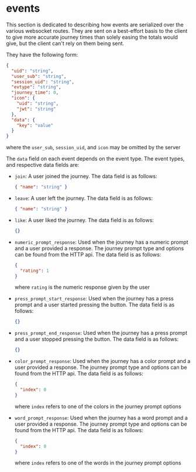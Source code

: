 # events

This section is dedicated to describing how events are serialized over the
various websocket routes. They are sent on a best-effort basis to the client
to give more accurate journey times than solely easing the totals would give,
but the client can't rely on them being sent.

They have the following form:

```json
{
  "uid": "string",
  "user_sub": "string",
  "session_uid": "string",
  "evtype": "string",
  "journey_time": 0,
  "icon": {
    "uid": "string",
    "jwt": "string"
  },
  "data": {
    "key": "value"
  }
}
```

where the `user_sub`, `session_uid`, and `icon` may be omitted by the server

The `data` field on each event depends on the event type. The event types,
and respective data fields are:

- `join`: A user joined the journey. The data field is as follows:

  ```json
  { "name": "string" }
  ```

- `leave`: A user left the journey. The data field is as follows:

  ```json
  { "name": "string" }
  ```

- `like`: A user liked the journey. The data field is as follows:

  ```json
  {}
  ```

- `numeric_prompt_response`: Used when the journey has a numeric prompt and a
  user provided a response. The journey prompt type and options can be found
  from the HTTP api. The data field is as follows:

  ```json
  {
    "rating": 1
  }
  ```

  where `rating` is the numeric response given by the user

- `press_prompt_start_response`: Used when the journey has a press prompt
  and a user started pressing the button. The data field is as follows:

  ```json
  {}
  ```

- `press_prompt_end_response`: Used when the journey has a press prompt
  and a user stopped pressing the button. The data field is as follows:

  ```json
  {}
  ```

- `color_prompt_response`: Used when the journey has a color prompt and a
  user provided a response. The journey prompt type and options can be found
  from the HTTP api. The data field is as follows:

  ```json
  {
    "index": 0
  }
  ```

  where `index` refers to one of the colors in the journey prompt options

- `word_prompt_response`: Used when the journey has a word prompt and a user
  provided a response. The journey prompt type and options can be found from
  the HTTP api. The data field is as follows:

  ```json
  {
    "index": 0
  }
  ```

  where `index` refers to one of the words in the journey prompt options
